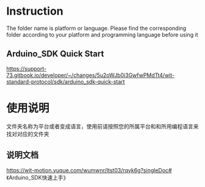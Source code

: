 # Instruction

The folder name is platform or language. Please find the corresponding folder according to your platform and programming language before using it

## Arduino_SDK Quick Start

https://support-73.gitbook.io/developer/~/changes/5u2oWJb0i3GwfwPMdTt4/wit-standard-protocol/sdk/arduino_sdk-quick-start

# 使用说明

文件夹名称为平台或者变成语言，使用前请按照您的所属平台和和所用编程语言来找对对应的文件夹

## 说明文档

https://wit-motion.yuque.com/wumwnr/ltst03/rqyk6g?singleDoc# 《Arduino_SDK快速上手》


